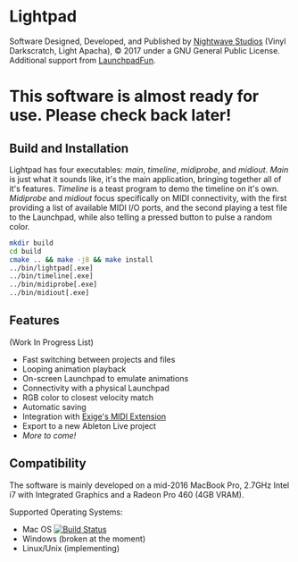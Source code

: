 # Lightpad
Software Designed, Developed, and Published by [Nightwave Studios](https://www.nightwave.co) (Vinyl Darkscratch, Light Apacha), © 2017 under a GNU General Public License.
Additional support from [LaunchpadFun](http://www.launchpadfun.com/en/).

# This software is almost ready for use.  Please check back later!

## Build and Installation
Lightpad has four executables: _main_, _timeline_, _midiprobe_, and _midiout_.  _Main_ is just what it sounds like, it's the main application, bringing together all of it's features.  _Timeline_ is a teast program to demo the timeline on it's own.  _Midiprobe_ and _midiout_ focus specifically on MIDI connectivity, with the first providing a list of available MIDI I/O ports, and the second playing a test file to the Launchpad, while also telling a pressed button to pulse a random color.

```bash
mkdir build
cd build
cmake .. && make -j8 && make install
../bin/lightpad[.exe]
../bin/timeline[.exe]
../bin/midiprobe[.exe]
../bin/midiout[.exe]
```

## Features
(Work In Progress List)

- Fast switching between projects and files
- Looping animation playback
- On-screen Launchpad to emulate animations
- Connectivity with a physical Launchpad
- RGB color to closest velocity match
- Automatic saving
- Integration with [Exige's MIDI Extension](http://forum.launchpad-pro.com/viewtopic.php?pid=35098)
- Export to a new Ableton Live project
- *More to come!*

## Compatibility
The software is mainly developed on a mid-2016 MacBook Pro, 2.7GHz Intel i7 with Integrated Graphics and a Radeon Pro 460 (4GB VRAM).

Supported Operating Systems:

* Mac OS [![Build Status](https://travis-ci.org/vinyldarkscratch/lightpad.svg?branch=master)](https://travis-ci.org/vinyldarkscratch/lightpad)
* Windows (broken at the moment)
* Linux/Unix (implementing)
